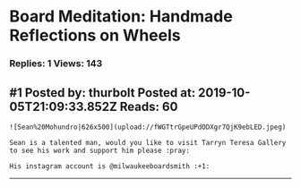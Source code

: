 # Board Meditation: Handmade Reflections on Wheels

### Replies: 1 Views: 143

## \#1 Posted by: thurbolt Posted at: 2019-10-05T21:09:33.852Z Reads: 60

```
![Sean%20Mohundro|626x500](upload://fWGTtrGpeUPdODXgr7QjK9ebLED.jpeg) 

Sean is a talented man, would you like to visit Tarryn Teresa Gallery to see his work and support him please :pray:

His instagram account is @milwaukeeboardsmith :+1:
```

---
